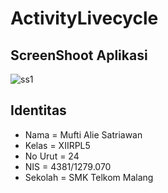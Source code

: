 # ActivityLivecycle

## ScreenShoot Aplikasi
![ss1](http://imagizer.imageshack.us/a/img921/4207/q92eVj.png)

## Identitas 
* Nama    = Mufti Alie Satriawan
* Kelas   = XIIRPL5
* No Urut = 24
* NIS     = 4381/1279.070
* Sekolah = SMK Telkom Malang
